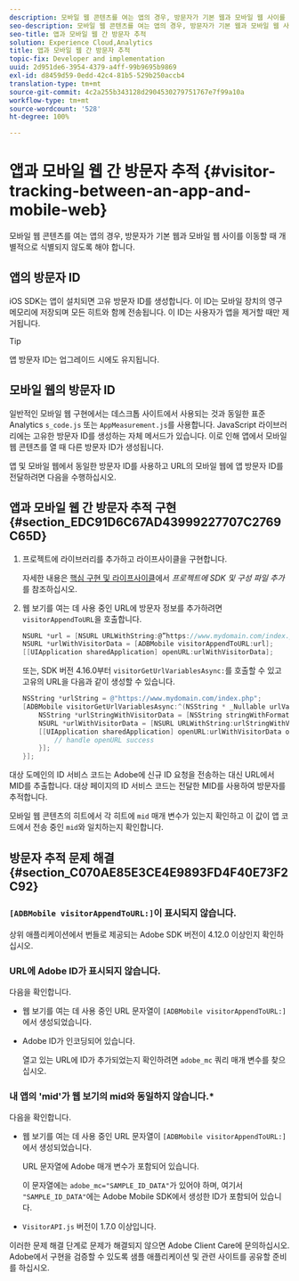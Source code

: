 ```yaml
---
description: 모바일 웹 콘텐츠를 여는 앱의 경우, 방문자가 기본 웹과 모바일 웹 사이를 이동할 때 개별적으로 식별되지 않도록 해야 합니다.
seo-description: 모바일 웹 콘텐츠를 여는 앱의 경우, 방문자가 기본 웹과 모바일 웹 사이를 이동할 때 개별적으로 식별되지 않도록 해야 합니다.
seo-title: 앱과 모바일 웹 간 방문자 추적
solution: Experience Cloud,Analytics
title: 앱과 모바일 웹 간 방문자 추적
topic-fix: Developer and implementation
uuid: 2d951de6-3954-4379-a4ff-99b9695b9869
exl-id: d8459d59-0edd-42c4-81b5-529b250accb4
translation-type: tm+mt
source-git-commit: 4c2a255b343128d2904530279751767e7f99a10a
workflow-type: tm+mt
source-wordcount: '528'
ht-degree: 100%

---
```


# 앱과 모바일 웹 간 방문자 추적 {#visitor-tracking-between-an-app-and-mobile-web}

모바일 웹 콘텐츠를 여는 앱의 경우, 방문자가 기본 웹과 모바일 웹 사이를 이동할 때 개별적으로 식별되지 않도록 해야 합니다.

## 앱의 방문자 ID

iOS SDK는 앱이 설치되면 고유 방문자 ID를 생성합니다. 이 ID는 모바일 장치의 영구 메모리에 저장되며 모든 히트와 함께 전송됩니다. 이 ID는 사용자가 앱을 제거할 때만 제거됩니다.

>[!TIP]
>
>앱 방문자 ID는 업그레이드 시에도 유지됩니다.

## 모바일 웹의 방문자 ID

일반적인 모바일 웹 구현에서는 데스크톱 사이트에서 사용되는 것과 동일한 표준 Analytics `s_code.js` 또는 `AppMeasurement.js`를 사용합니다. JavaScript 라이브러리에는 고유한 방문자 ID를 생성하는 자체 메서드가 있습니다. 이로 인해 앱에서 모바일 웹 콘텐츠를 열 때 다른 방문자 ID가 생성됩니다.

앱 및 모바일 웹에서 동일한 방문자 ID를 사용하고 URL의 모바일 웹에 앱 방문자 ID를 전달하려면 다음을 수행하십시오.

## 앱과 모바일 웹 간 방문자 추적 구현 {#section_EDC91D6C67AD43999227707C2769C65D}

1. 프로젝트에 라이브러리를 추가하고 라이프사이클을 구현합니다.

   자세한 내용은 [핵심 구현 및 라이프사이클](/help/ios/getting-started/dev-qs.md)에서 *프로젝트에 SDK 및 구성 파일 추가*&#x200B;를 참조하십시오.
1. 웹 보기를 여는 데 사용 중인 URL에 방문자 정보를 추가하려면 `visitorAppendToURL`을 호출합니다.

   ```objective-c
   NSURL *url = [NSURL URLWithString:@”https://www.mydomain.com/index.php"]; 
   NSURL *urlWithVisitorData = [ADBMobile visitorAppendToURL:url]; 
   [[UIApplication sharedApplication] openURL:urlWithVisitorData];
   ```

   또는, SDK 버전 4.16.0부터 `visitorGetUrlVariablesAsync:`를 호출할 수 있고 고유의 URL을 다음과 같이 생성할 수 있습니다.

   ```objective-c
   NSString *urlString = @"https://www.mydomain.com/index.php"; 
   [ADBMobile visitorGetUrlVariablesAsync:^(NSString * _Nullable urlVariables) { 
       NSString *urlStringWithVisitorData = [NSString stringWithFormat:@"%@?%@", urlString, urlVariables]; 
       NSURL *urlWithVisitorData = [NSURL URLWithString:urlStringWithVisitorData]; 
       [[UIApplication sharedApplication] openURL:urlWithVisitorData options:@{} completionHandler:^(BOOL success) { 
           // handle openURL success 
       }]; 
   }];
   ```

대상 도메인의 ID 서비스 코드는 Adobe에 신규 ID 요청을 전송하는 대신 URL에서 MID를 추출합니다. 대상 페이지의 ID 서비스 코드는 전달한 MID를 사용하여 방문자를 추적합니다.

모바일 웹 콘텐츠의 히트에서 각 히트에 `mid` 매개 변수가 있는지 확인하고 이 값이 앱 코드에서 전송 중인 `mid`와 일치하는지 확인합니다.

## 방문자 추적 문제 해결 {#section_C070AE85E3CE4E9893FD4F40E73F2C92}

### `[ADBMobile visitorAppendToURL:]`이 표시되지 않습니다.

상위 애플리케이션에서 번들로 제공되는 Adobe SDK 버전이 4.12.0 이상인지 확인하십시오.

### URL에 Adobe ID가 표시되지 않습니다.

다음을 확인합니다.

* 웹 보기를 여는 데 사용 중인 URL 문자열이 `[ADBMobile visitorAppendToURL:]`에서 생성되었습니다.

* Adobe ID가 인코딩되어 있습니다.

   열고 있는 URL에 ID가 추가되었는지 확인하려면 `adobe_mc` 쿼리 매개 변수를 찾으십시오.

### 내 앱의 &#39;mid&#39;가 웹 보기의 mid와 동일하지 않습니다.*

다음을 확인합니다.

* 웹 보기를 여는 데 사용 중인 URL 문자열이 `[ADBMobile visitorAppendToURL:]`에서 생성되었습니다.

   URL 문자열에 Adobe 매개 변수가 포함되어 있습니다.

   이 문자열에는 `adobe_mc="SAMPLE_ID_DATA"`가 있어야 하며, 여기서 `"SAMPLE_ID_DATA"`에는 Adobe Mobile SDK에서 생성한 ID가 포함되어 있습니다.

* `VisitorAPI.js` 버전이 1.7.0 이상입니다.

이러한 문제 해결 단계로 문제가 해결되지 않으면 Adobe Client Care에 문의하십시오. Adobe에서 구현을 검증할 수 있도록 샘플 애플리케이션 및 관련 사이트를 공유할 준비를 하십시오.
